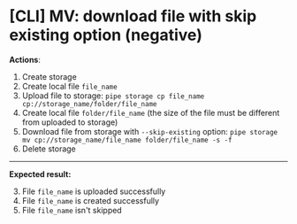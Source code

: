 # [CLI] MV: download file with skip existing option (negative)

**Actions**:
1.  Create storage
2.  Create local file `file_name`
3.  Upload file to storage: `pipe storage cp file_name cp://storage_name/folder/file_name`
4.	Create local file `folder/file_name` (the size of the file must be different from uploaded to storage)
5.  Download file from storage with `--skip-existing` option: `pipe storage mv cp://storage_name/file_name folder/file_name -s -f`
6.  Delete storage

***
**Expected result:**

3.	File `file_name` is uploaded successfully
4.	File `file_name` is created successfully
5.  File `file_name` isn't skipped